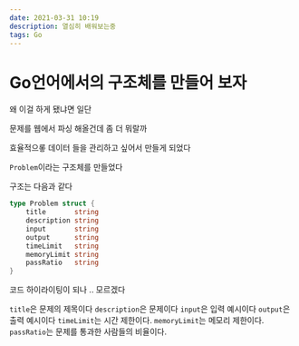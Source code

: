 ```yaml
---
date: 2021-03-31 10:19
description: 열심히 배워보는중
tags: Go
---
```


# Go언어에서의 구조체를 만들어 보자

왜 이걸 하게 됐냐면 일단 

문제를 웹에서 파싱 해올건데 좀 더 뭐랄까 

효율적으롷 데이터 들을 관리하고 싶어서 만들게 되었다

`Problem`이라는 구조체를 만들었다

구조는 다음과 같다

```Go
type Problem struct {
	title       string
	description string
	input       string
	output      string
	timeLimit   string
	memoryLimit string
	passRatio   string
}
```

코드 하이라이팅이 되나 .. 모르겠다 

`title`은 문제의 제목이다
`description`은 문제이다
`input`은 입력 예시이다
`output`은 출력 예시이다
`timeLimit`는 시간 제한이다.
`memoryLimit`는 메모리 제한이다.
`passRatio`는 문제를 통과한 사람들의 비율이다.